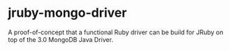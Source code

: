 # jruby-mongo-driver

A proof-of-concept that a functional Ruby driver can be build for JRuby on top of the 3.0 MongoDB Java Driver.
